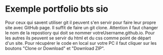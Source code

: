 # Exemple portfolio bts sio

Pour ceux qui savent utiliser git il peuvent s'en servir pour faire leur propre site avec GitHub page. Il suffit de faire un git clone. Attention il faut changer le nom de la repostiory qui doit se nommer votreUsername.github.io.
Pour les autres ils peuvent se servir du html et du css comme point de départ d'un site. Pour récupérer le code en local sur votre PC il faut cliquer sur les boutons "Clone or Download" et "Download ZIP".
